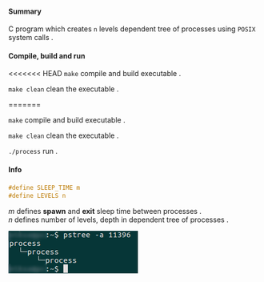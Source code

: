 #### Summary

C program which creates ```n``` levels dependent tree of processes using ```POSIX``` system calls .

#### Compile, build and run
<<<<<<< HEAD
```make``` compile and build executable .

```make clean``` clean the executable .

=======

```make```  compile and build executable .

```make clean```  clean the executable .

```./process``` run .

#### Info  
```c
#define SLEEP_TIME m
#define LEVELS n
```

*m* defines **spawn** and **exit** sleep time between processes .  
*n* defines number of levels, depth in dependent tree of processes .

![pstree output](pstree.png)
